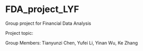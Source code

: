 # FDA_project_LYF

Group project for Financial Data Analysis

Project topic:

Group Members: Tianyunzi Chen, Yufei Li, Yinan Wu, Ke Zhang
